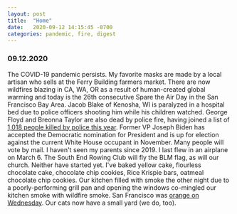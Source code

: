 ```yaml
---
layout: post
title:  "Home"
date:   2020-09-12 14:15:45 -0700
categories: pandemic, fire, digest
---
```


### 09.12.2020

The COVID-19 pandemic persists. My favorite masks are made by a local artisan who sells at the Ferry Building farmers market. There are now wildfires blazing in CA, WA, OR as a result of human-created global warming and today is the 26th consecutive Spare the Air Day in the San Francisco Bay Area. Jacob Blake of Kenosha, WI is paralyzed in a hospital bed due to police officers shooting him while his children watched. George Floyd and Breonna Taylor are also dead by police fire, having joined a list of [1,018  people killed by police this year](https://www.washingtonpost.com/graphics/investigations/police-shootings-database/). Former VP Joseph Biden has accepted the Democratic nomination for President and is up for election against the current White House occupant in November. Many people will vote by mail. I haven't seen my parents since 2019. I last flew in an airplane on March 6. The South End Rowing Club will fly the BLM flag, as will our church. Neither have started yet. I've baked yellow cake, flourless chocolate cake, chocolate chip cookies, Rice Krispie bars, oatmeal chocolate chip cookies. Our kitchen filled with smoke the other night due to a poorly-performing grill pan and opening the windows co-mingled our kitchen smoke with wildfire smoke. San Francisco was [orange on Wednesday](https://www.sfchronicle.com/california-wildfires/article/The-orange-sky-was-Bay-Area-s-latest-extreme-15558001.php). Our cats now have a small yard (we do, too).

